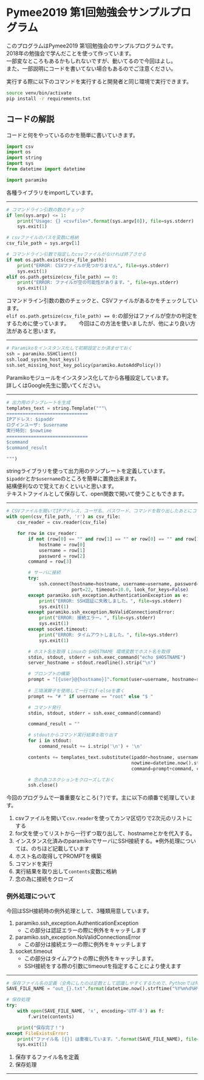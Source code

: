 # Pymee2019 第1回勉強会サンプルプログラム

このプログラムはPymee2019 第1回勉強会のサンプルプログラムです。  
2018年の勉強会で学んだことを使って作っています。  
一部変なところもあるかもしれないですが、動いてるので今回はよし。  
また、一部説明にコードを書いてない場合もあるのでご注意ください。
  
実行する際に以下のコマンドを実行すると開発者と同じ環境で実行できます。
```sh
source venv/bin/activate
pip install -r requirements.txt
```

## コードの解説

コードと何をやっているのかを簡単に書いていきます。

```python
import csv
import os
import string
import sys
from datetime import datetime

import paramiko
```

各種ライブラリをimportしています。

---

```python
# コマンドライン引数の数のチェック
if len(sys.argv) <= 1:
    print("Usage: {} <csvfile>".format(sys.argv[0]), file=sys.stderr)
    sys.exit(1)

# csvファイルのパスを変数に格納
csv_file_path = sys.argv[1]

# コマンドライン引数で指定したcsvファイルがなければ終了させる
if not os.path.exists(csv_file_path):
    print("ERROR: CSVファイルが見つかりません", file=sys.stderr)
    sys.exit(1)
elif os.path.getsize(csv_file_path) == 0:
    print("ERROR: ファイルが空の可能性があります。", file=sys.stderr)
    sys.exit(1)
```

コマンドライン引数の数のチェックと、CSVファイルがあるかをチェックしています。  
`elif os.path.getsize(csv_file_path) == 0:`の部分はファイルが空かの判定をするために使っています。　　
今回はこの方法を使いましたが、他により良い方法があると思います。

 ---
 
 ```python
# Paramikoをインスタンス化して初期設定とか済ませておく
ssh = paramiko.SSHClient()
ssh.load_system_host_keys()
ssh.set_missing_host_key_policy(paramiko.AutoAddPolicy())
```

Paramikoモジュールをインスタンス化してから各種設定しています。  
詳しくはGoogle先生に聞いてください。

---

```python
# 出力用のテンプレートを生成
templates_text = string.Template("""\
==============================
IPアドレス: $ipaddr
ログインユーザ: $username
実行時刻: $nowtime
==============================
$command
$command_result

""")
```

stringライブラリを使って出力用のテンプレートを定義しています。  
`$ipaddr`とか`$username`のところを簡単に置換出来ます。  
結構便利なので覚えておくといいと思います。  
テキストファイルとして保存して、open関数で開いて使うこともできます。

---

```python
# CSVファイルを開いてIPアドレス、ユーザ名、パスワード、コマンドを取り出したあとにコマンドを実行して出力テキストを生成
with open(csv_file_path, 'r') as csv_file:
    csv_reader = csv.reader(csv_file)

    for row in csv_reader:
        if not (row[0] == "" and row[1] == "" or row[0] == "" and row[1] == "" and row[2] == ""):
            hostname = row[0]
            username = row[1]
            password = row[2]
        command = row[3]

        # サーバに接続
        try:
            ssh.connect(hostname=hostname, username=username, password=password,
                        port=22, timeout=10.0, look_for_keys=False)
        except paramiko.ssh_exception.AuthenticationException as e:
            print("ERROR: SSH認証に失敗しました。", file=sys.stderr)
            sys.exit(1)
        except paramiko.ssh_exception.NoValidConnectionsError:
            print("ERROR: 接続エラー。", file=sys.stderr)
            sys.exit(1)
        except socket.timeout:
            print("ERROR: タイムアウトしました。", file=sys.stderr)
            sys.exit(1)

        # ホスト名を取得 Linuxの $HOSTNAME 環境変数でホスト名を取得
        stdin, stdout, stderr = ssh.exec_command("echo $HOSTNAME")
        server_hostname = stdout.readline().strip("\n")

        # プロンプトの構築
        prompt = "[{user}@{hostname}]".format(user=username, hostname=server_hostname) 
        
        # 三項演算子を使用して一行でif-elseを書く
        prompt += "# " if username == "root" else "$ "

        # コマンド発行
        stdin, stdout, stderr = ssh.exec_command(command)

        command_result = ""

        # stdoutからコマンド実行結果を取り出す
        for i in stdout:
            command_result += i.strip('\n') + '\n'

        contents += templates_text.substitute(ipaddr=hostname, username=username,
                                              nowtime=datetime.now().strftime("%H:%M"),
                                              command=prompt+command, command_result=command_result)

        # 念の為コネクションをクローズしておく
        ssh.close()
```

今回のプログラムで一番重要なところ(？)です。主に以下の順番で処理しています。
1. csvファイルを開いて`csv.reader`を使ってカンマ区切りで2次元のリストにする
1. for文を使ってリストから一行ずつ取り出して、hostnameとかを代入する。
1. インスタンス化済みのparamikoでサーバにSSH接続する。※例外処理については、のちほど記載しています
1. ホスト名の取得してPROMPTを構築
1. コマンドを実行
1. 実行結果を取り出して`contents`変数に格納
1. 念の為に接続をクローズ

 ### 例外処理について
 今回はSSH接続時の例外処理として、3種類用意しています。
 1. paramiko.ssh_exception.AuthenticationException
     * この部分は認証エラーの際に例外をキャッチします
 1. paramiko.ssh_exception.NoValidConnectionsError
     * この部分は接続エラーの際に例外をキャッチします
 1. socket.timeout
     * この部分はタイムアウトの際に例外をキャッチします。
     * SSH接続をする際の引数にtimeoutを指定することにより使えます

---

```python
# 保存ファイル名の定義（全角にしたのは定数として認識しやすくするためで、Pythonでは特に意味は持たない）
SAVE_FILE_NAME = "out_{}.txt".format(datetime.now().strftime("%Y%m%d%H%M"))

# 保存処理
try:
    with open(SAVE_FILE_NAME, 'x', encoding='UTF-8') as f:
        f.write(contents)

    print("保存完了！")
except FileExistsError:
    print("ファイル名 [{}] は重複しています。".format(SAVE_FILE_NAME), file=sys.stderr)
    sys.exit(1)
```

1. 保存するファイル名を定義
1. 保存処理

---

